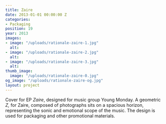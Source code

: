 ```yaml
---
title: Zaire
date: 2013-01-01 00:00:00 Z
categories:
- Packaging
position: 19
year: 2013
images:
- image: "/uploads/rationale-zaire-1.jpg"
  alt: 
- image: "/uploads/rationale-zaire-2.jpg"
  alt: 
- image: "/uploads/rationale-zaire-3.jpg"
  alt: 
thumb_image:
  image: "/uploads/rationale-zaire-0.jpg"
og_image: "/uploads/rationale-zaire-og.jpg"
layout: project
---
```


Cover for EP *Zaire*, designed for music group Young Monday. A geometric *Z,* for Zaire, composed of photographs sits on a spacious horizon, representing the sonic and emotional scope of the music. The design is used for packaging and other promotional materials.
